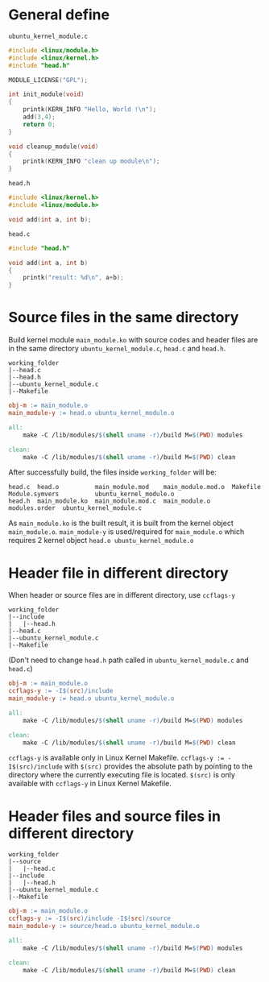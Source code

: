 # General define

``ubuntu_kernel_module.c``

```c
#include <linux/module.h>
#include <linux/kernel.h>
#include "head.h"

MODULE_LICENSE("GPL");

int init_module(void)
{
	printk(KERN_INFO "Hello, World !\n");
	add(3,4);
	return 0;
}

void cleanup_module(void)
{
	printk(KERN_INFO "clean up module\n");
}
```

``head.h``
```c
#include <linux/kernel.h>
#include <linux/module.h>

void add(int a, int b);
```

``head.c``

```c
#include "head.h"

void add(int a, int b)
{
    printk("result: %d\n", a+b);
}
```
# Source files in the same directory

Build kernel module ``main_module.ko`` with source codes and header files are in the same directory ``ubuntu_kernel_module.c``, ``head.c`` and ``head.h``.

```
working_folder
|--head.c
|--head.h
|--ubuntu_kernel_module.c
|--Makefile
```

```Makefile
obj-m := main_module.o
main_module-y := head.o ubuntu_kernel_module.o

all:
	make -C /lib/modules/$(shell uname -r)/build M=$(PWD) modules

clean:
	make -C /lib/modules/$(shell uname -r)/build M=$(PWD) clean
```

After successfully build, the files inside ``working_folder`` will be:

```
head.c  head.o          main_module.mod    main_module.mod.o  Makefile       Module.symvers          ubuntu_kernel_module.o
head.h  main_module.ko  main_module.mod.c  main_module.o      modules.order  ubuntu_kernel_module.c
```

As ``main_module.ko`` is the built result, it is built from the kernel object ``main_module.o``. ``main_module-y`` is used/required for ``main_module.o`` which requires 2 kernel object ``head.o ubuntu_kernel_module.o``

# Header file in different directory

When header or source files are in different directory, use ``ccflags-y``

```
working_folder
|--include
|   |--head.h
|--head.c
|--ubuntu_kernel_module.c
|--Makefile
```

(Don't need to change ``head.h`` path called in ``ubuntu_kernel_module.c`` and ``head.c``)

```Makefile
obj-m := main_module.o
ccflags-y := -I$(src)/include
main_module-y := head.o ubuntu_kernel_module.o

all:
	make -C /lib/modules/$(shell uname -r)/build M=$(PWD) modules

clean:
	make -C /lib/modules/$(shell uname -r)/build M=$(PWD) clean
```

``ccflags-y`` is available only in Linux Kernel Makefile. ``ccflags-y := -I$(src)/include`` with ``$(src)`` provides the absolute path by pointing to the directory where the currently executing file is located. ``$(src)`` is only available with ``ccflags-y`` in Linux Kernel Makefile.

# Header files and source files in different directory

```
working_folder
|--source
|   |--head.c
|--include
|   |--head.h
|--ubuntu_kernel_module.c
|--Makefile
```

```Makefile
obj-m := main_module.o
ccflags-y := -I$(src)/include -I$(src)/source
main_module-y := source/head.o ubuntu_kernel_module.o

all:
	make -C /lib/modules/$(shell uname -r)/build M=$(PWD) modules

clean:
	make -C /lib/modules/$(shell uname -r)/build M=$(PWD) clean
```
